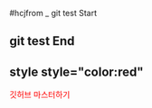 #hcjfrom _ git test Start
## git test End 
## style style="color:red"

<p style="color:red">깃허브  마스터하기<p>